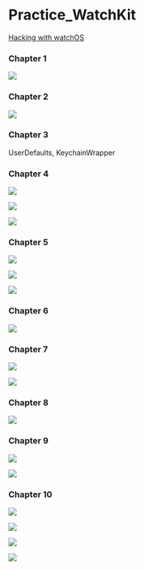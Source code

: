 # Practice_WatchKit

[Hacking with watchOS](https://www.hackingwithswift.com/store/hacking-with-watchos)

### Chapter 1

![](images/1.png)

### Chapter 2

![](images/2.png)

### Chapter 3

UserDefaults, KeychainWrapper

### Chapter 4

![](images/3.png)

![](images/4.png)

![](images/5.png)

### Chapter 5

![](images/6.png)

![](images/7.png)

![](images/8.png)

### Chapter 6

![](images/9.png)

### Chapter 7

![](images/10.png)

![](images/11.png)

### Chapter 8

![](images/12.png)

### Chapter 9

![](images/13.png)

![](images/14.png)

### Chapter 10

![](images/15.png)

![](images/16.png)

![](images/17.png)

![](images/18.png)